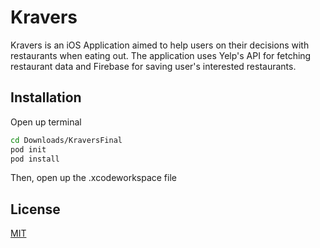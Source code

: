 # Kravers
Kravers is an iOS Application aimed to help users on their decisions with restaurants when eating out. The application uses Yelp's API for fetching restaurant data and Firebase for saving user's interested restaurants.

## Installation
Open up terminal 
```bash
cd Downloads/KraversFinal
pod init 
pod install
```
Then, open up the .xcodeworkspace file 

## License
[MIT](https://choosealicense.com/licenses/mit/)
